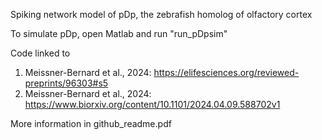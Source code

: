 Spiking network model of pDp, the zebrafish homolog of olfactory cortex

To simulate pDp, open Matlab and run "run_pDpsim"

Code linked to
1) Meissner-Bernard et al., 2024: https://elifesciences.org/reviewed-preprints/96303#s5
2) Meissner-Bernard et al., 2024: https://www.biorxiv.org/content/10.1101/2024.04.09.588702v1

More information in github_readme.pdf
